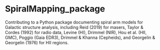 # SpiralMapping_package
Contributing to a Python package documenting spiral arm models for Galactic structure analysis, including Reid (2019) for masers, Taylor &amp; Cordes (1992) for radio data, Levine (HI), Drimmel (NIR), Hou et al. (HII, GMC), Poggio (Gaia EDR3), Drimmel &amp; Khanna (Cepheids), and Georgelin &amp; Georgelin (1976) for HII regions.
